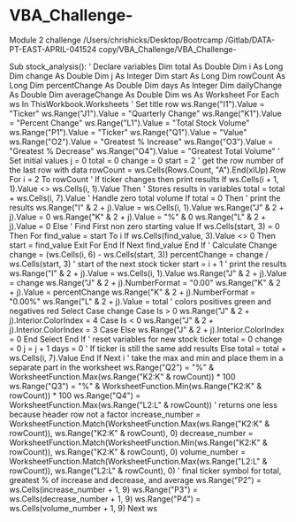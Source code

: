 

# VBA_Challenge-
Module 2 challenge 
/Users/chrishicks/Desktop/Bootrcamp /Gitlab/DATA-PT-EAST-APRIL-041524 copy/VBA_Challenge/VBA_Challenge-



Sub stock_analysis():
    ' Declare variables
    Dim total As Double
    Dim i As Long
    Dim change As Double
    Dim j As Integer
    Dim start As Long
    Dim rowCount As Long
    Dim percentChange As Double
    Dim days As Integer
    Dim dailyChange As Double
    Dim averageChange As Double
    Dim ws As Worksheet
    For Each ws In ThisWorkbook.Worksheets
        ' Set title row
        ws.Range("I1").Value = "Ticker"
        ws.Range("J1").Value = "Quarterly Change"
        ws.Range("K1").Value = "Percent Change"
        ws.Range("L1").Value = "Total Stock Volume"
        ws.Range("P1").Value = "Ticker"
        ws.Range("Q1").Value = "Value"
        ws.Range("O2").Value = "Greatest % Increase"
        ws.Range("O3").Value = "Greatest % Decrease"
        ws.Range("O4").Value = "Greatest Total Volume"
        ' Set initial values
        j = 0
        total = 0
        change = 0
        start = 2
        ' get the row number of the last row with data
        rowCount = ws.Cells(Rows.Count, "A").End(xlUp).Row
        For i = 2 To rowCount
            ' If ticker changes then print results
            If ws.Cells(i + 1, 1).Value <> ws.Cells(i, 1).Value Then
                ' Stores results in variables
                total = total + ws.Cells(i, 7).Value
                ' Handle zero total volume
                If total = 0 Then
                    ' print the results
                    ws.Range("I" & 2 + j).Value = ws.Cells(i, 1).Value
                    ws.Range("J" & 2 + j).Value = 0
                    ws.Range("K" & 2 + j).Value = "%" & 0
                    ws.Range("L" & 2 + j).Value = 0
                Else
                    ' Find First non zero starting value
                    If ws.Cells(start, 3) = 0 Then
                        For find_value = start To i
                            If ws.Cells(find_value, 3).Value <> 0 Then
                                start = find_value
                                Exit For
                            End If
                        Next find_value
                    End If
                    ' Calculate Change
                    change = (ws.Cells(i, 6) - ws.Cells(start, 3))
                    percentChange = change / ws.Cells(start, 3)
                    ' start of the next stock ticker
                    start = i + 1
                    ' print the results
                    ws.Range("I" & 2 + j).Value = ws.Cells(i, 1).Value
                    ws.Range("J" & 2 + j).Value = change
                    ws.Range("J" & 2 + j).NumberFormat = "0.00"
                    ws.Range("K" & 2 + j).Value = percentChange
                    ws.Range("K" & 2 + j).NumberFormat = "0.00%"
                    ws.Range("L" & 2 + j).Value = total
                    ' colors positives green and negatives red
                    Select Case change
                        Case Is > 0
                            ws.Range("J" & 2 + j).Interior.ColorIndex = 4
                        Case Is < 0
                            ws.Range("J" & 2 + j).Interior.ColorIndex = 3
                        Case Else
                            ws.Range("J" & 2 + j).Interior.ColorIndex = 0
                    End Select
                End If
                ' reset variables for new stock ticker
                total = 0
                change = 0
                j = j + 1
                days = 0
            ' If ticker is still the same add results
            Else
                total = total + ws.Cells(i, 7).Value
            End If
        Next i
        ' take the max and min and place them in a separate part in the worksheet
        ws.Range("Q2") = "%" & WorksheetFunction.Max(ws.Range("K2:K" & rowCount)) * 100
        ws.Range("Q3") = "%" & WorksheetFunction.Min(ws.Range("K2:K" & rowCount)) * 100
        ws.Range("Q4") = WorksheetFunction.Max(ws.Range("L2:L" & rowCount))
        ' returns one less because header row not a factor
        increase_number = WorksheetFunction.Match(WorksheetFunction.Max(ws.Range("K2:K" & rowCount)), ws.Range("K2:K" & rowCount), 0)
        decrease_number = WorksheetFunction.Match(WorksheetFunction.Min(ws.Range("K2:K" & rowCount)), ws.Range("K2:K" & rowCount), 0)
        volume_number = WorksheetFunction.Match(WorksheetFunction.Max(ws.Range("L2:L" & rowCount)), ws.Range("L2:L" & rowCount), 0)
        ' final ticker symbol for  total, greatest % of increase and decrease, and average
        ws.Range("P2") = ws.Cells(increase_number + 1, 9)
        ws.Range("P3") = ws.Cells(decrease_number + 1, 9)
        ws.Range("P4") = ws.Cells(volume_number + 1, 9)
    Next ws

